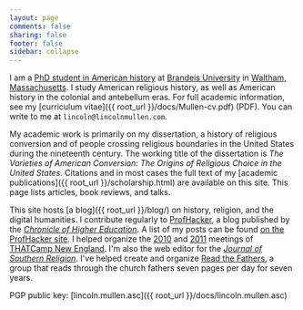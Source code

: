 ```yaml
---
layout: page
comments: false
sharing: false
footer: false
sidebar: collapse
---
```


I am a [PhD student in American history](http://www.brandeis.edu/departments/history/) at [Brandeis University](http://www.brandeis.edu/) in [Waltham, Massachusetts](http://maps.google.com/maps?f=q&source=s_q&hl=en&geocode=&q=Brandeis+University+415+South+St+Waltham,+MA+02453-2700&sll=42.365774,-71.256766&sspn=0.016488,0.028968&ie=UTF8&ll=42.367708,-71.255822&spn=0.016488,0.028968&z=15). I study American religious history, as well as American history in the colonial and antebellum eras. For full academic information, see my [curriculum vitae]({{ root_url }}/docs/Mullen-cv.pdf) (PDF). You can write to me at `lincoln@lincolnmullen.com`.

My academic work is primarily on my dissertation, a history of religious conversion and of people crossing religious boundaries in the United States during the nineteenth century. The working title of the dissertation is *The Varieties of American Conversion: The Origins of Religious Choice in the United States*. Citations and in most cases the full text of my [academic publications]({{ root_url }}/scholarship.html) are available on this site. This page lists articles, book reviews, and talks. 

This site hosts [a blog]({{ root_url }}/blog/) on history, religion, and the digital humanities. I contribute regularly to [ProfHacker](http://chronicle.com/blogs/profhacker/), a blog published by the [*Chronicle of Higher Education*](http://chronicle.com/). A list of my posts can be found [on the ProfHacker site](http://chronicle.com/blogs/profhacker/author/lmullen). I helped organize the [2010](http://newengland2010.thatcamp.org/) and [2011](http://newengland2011.thatcamp.org/) meetings of [THATCamp New England](http://thatcampnewengland.org). I'm also the web editor for the [*Journal of Southern Religion*](http://jsr.fsu.edu/). I've helped create and organize [Read the Fathers](http://readthefathers.org), a group that reads through the church fathers seven pages per day for seven years.

PGP public key: [lincoln.mullen.asc]({{ root_url }}/docs/lincoln.mullen.asc)
